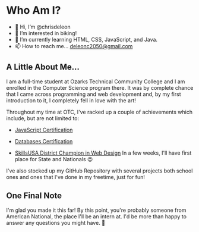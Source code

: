 # Who Am I?

- 👋 Hi, I’m @chrisdeleon
- 👀 I’m interested in biking!
- 🌱 I’m currently learning HTML, CSS, JavaScript, and Java.
- 📫 How to reach me... deleonc2050@gmail.com

## A Little About Me...

I am a full-time student at Ozarks Technical Community College and I am enrolled in the Computer Science program there. 
It was by complete chance that I came across programming and web development and, by my first introduction to it, 
I completely fell in love with the art! 

Throughout my time at OTC, I've racked up a couple of achievements which include, but are not limited to:


- [JavaScript Certification](https://www.credly.com/badges/f129eadc-258d-46df-a344-eb78a5532808/public_url)

- [Databases Certification](https://www.credly.com/badges/690b86da-2977-4040-a974-297e9f9664c2/public_url)

- [SkillsUSA District Champion in Web Design](https://github.com/chrisdeleon/SkillsUSARoundOne)
In a few weeks, I'll have first place for State and Nationals 😉

I've also stocked up my GitHub Repository with several projects both school ones and ones that I've done in my freetime, just for fun!

## One Final Note

I'm glad you made it this far! By this point, you're probably someone from American National, the place I'll be an intern at. 
I'd be more than happy to answer any questions you might have. 🙂


<!---
chrisdeleon/chrisdeleon is a ✨ special ✨ repository because its `README.md` (this file) appears on your GitHub profile.
You can click the Preview link to take a look at your changes.
--->
